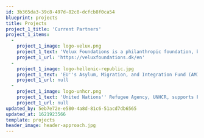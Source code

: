 ```yaml
---
id: 3b365da3-39c8-497d-82c8-dcfcb8f0ca54
blueprint: projects
title: Projects
project_1_title: 'Current Partners'
project_1_items:
  -
    project_1_image: logo-velux.png
    project_1_text: 'Velux Foundations is a philanthropic foundation, based in Denmark that supports the Horizon Center.'
    project_1_url: 'https://veluxfoundations.dk/en'
  -
    project_1_image: logo-hellenic-republic.jpg
    project_1_text: 'EU''s Asylum, Migration, and Integration Fund (AMIF) for the period 2014-20 is supporting Faros'' Shelter.'
    project_1_url: null
  -
    project_1_image: logo-unhcr.png
    project_1_text: 'United Nations'' Refugee Agency, UNHCR, supports Faros'' Horizon Center and its educational programs.'
    project_1_url: null
updated_by: 5eb7e72e-e580-4a8d-81c6-51acd7db6565
updated_at: 1621923566
template: projects
header_image: header-approach.jpg
---
```

